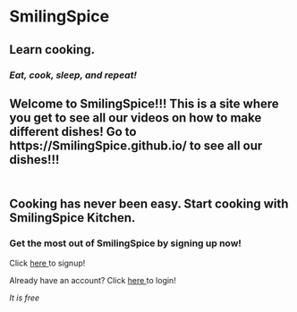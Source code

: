 # SmilingSpice
## Learn cooking.
<h3><i>Eat, cook, sleep, and repeat!</i><h2>
Welcome to SmilingSpice!!!
This is a site where you get to see all our videos on how to make different dishes!
Go to https://SmilingSpice.github.io/ to see all our dishes!!!
<br>
<br>
<h2>Cooking has never been easy. Start cooking with SmilingSpice Kitchen.</h2>
<h3>Get the most out of SmilingSpice by signing up now!</h3>
<p>Click <a href="https://smilingspice.github.io/signup.html">here </a> to signup!</p>
<p>Already have an account? Click <a href="https://smilingspice.github.io/login.html">here </a> to login!</p>
</h4><i>It is free</i>
